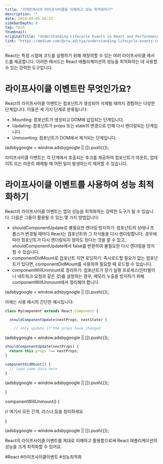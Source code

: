 ```yaml
---
title: "리액트에서의 라이프사이클을 이해하고 성능 최적화하기"
description: ""
date: 2024-04-05 16:23
sidebarDepth: 0
tag: Tech
thumbnail: 
originalTitle: "Understanding Lifecycle Events in React and Performance Optimization"
link: "https://medium.com/@srw.aditya/understanding-lifecycle-events-in-react-and-performance-optimization-dbf4a0f6b4f5"
---
```



React는 특정 시점에 코드를 실행하기 위해 재정의할 수 있는 여러 라이프사이클 메서드를 제공합니다. 이러한 메서드는 React 애플리케이션의 성능을 최적화하는 데 사용할 수 있는 강력한 도구입니다.

# 라이프사이클 이벤트란 무엇인가요?

React의 라이프사이클 이벤트는 컴포넌트가 생성되어 삭제될 때까지 경험하는 다양한 단계입니다. 이들은 세 가지 단계로 분류됩니다:

- Mounting: 컴포넌트가 생성되고 DOM에 삽입되는 단계입니다.
- Updating: 컴포넌트가 props 또는 state의 변경으로 인해 다시 렌더링되는 단계입니다.
- Unmounting: 컴포넌트가 DOM에서 제거되는 단계입니다.

<!-- ui-log 수평형 -->
<ins class="adsbygoogle"
  style="display:block"
  data-ad-client="ca-pub-4877378276818686"
  data-ad-slot="9743150776"
  data-ad-format="auto"
  data-full-width-responsive="true"></ins>
<component is="script">
(adsbygoogle = window.adsbygoogle || []).push({});
</component>

라이프사이클 이벤트는 각 단계에서 호출되는 후크를 제공하여 컴포넌트가 마운트, 업데이트 또는 마운트 해제될 때 어떤 일이 발생하는지 제어할 수 있습니다.

# 라이프사이클 이벤트를 사용하여 성능 최적화하기

React의 라이프사이클 이벤트는 앱의 성능을 최적화하는 강력한 도구가 될 수 있습니다. 다음은 그들이 활용될 수 있는 몇 가지 방법입니다:

- shouldComponentUpdate로 불필요한 렌더링 방지하기: 컴포넌트의 상태나 프롭스가 변경될 때마다 React는 컴포넌트와 그 자식들을 다시 렌더링합니다. 경우에 따라 컴포넌트가 다시 렌더링되지 않아도 된다는 것을 알 수 있고, shouldComponentUpdate에서 false를 반환하여 불필요한 다시 렌더링을 방지할 수 있습니다.
- componentDidMount로 컴포넌트 지연 로딩하기: 즉시로드할 필요가 없는 컴포넌트가 있다면, componentDidMount를 사용하여 필요할 때 로드할 수 있습니다.
- componentWillUnmount로 정리하기: 컴포넌트가 장기 실행 프로세스(인터벌이나 네트워크 요청과 같은 것)를 설정하는 경우, 메모리 누출을 방지하기 위해 componentWillUnmount에서 정리해야 합니다.

<!-- ui-log 수평형 -->
<ins class="adsbygoogle"
  style="display:block"
  data-ad-client="ca-pub-4877378276818686"
  data-ad-slot="9743150776"
  data-ad-format="auto"
  data-full-width-responsive="true"></ins>
<component is="script">
(adsbygoogle = window.adsbygoogle || []).push({});
</component>

아래는 사용 예시의 간단한 예시입니다:

```jsx
class MyComponent extends React.Component {

  shouldComponentUpdate(nextProps, nextState) {

    // only update if the props have changed
```

<!-- ui-log 수평형 -->
<ins class="adsbygoogle"
  style="display:block"
  data-ad-client="ca-pub-4877378276818686"
  data-ad-slot="9743150776"
  data-ad-format="auto"
  data-full-width-responsive="true"></ins>
<component is="script">
(adsbygoogle = window.adsbygoogle || []).push({});
</component>

```js
shouldComponentUpdate(nextProps) {
  return this.props !== nextProps;
}

componentDidMount() {
  // load some data here
}
```

<!-- ui-log 수평형 -->
<ins class="adsbygoogle"
  style="display:block"
  data-ad-client="ca-pub-4877378276818686"
  data-ad-slot="9743150776"
  data-ad-format="auto"
  data-full-width-responsive="true"></ins>
<component is="script">
(adsbygoogle = window.adsbygoogle || []).push({});
</component>

}

componentWillUnmount() {

// 여기서 모든 간격, 리스너 등을 정리하세요.

}

<!-- ui-log 수평형 -->
<ins class="adsbygoogle"
  style="display:block"
  data-ad-client="ca-pub-4877378276818686"
  data-ad-slot="9743150776"
  data-ad-format="auto"
  data-full-width-responsive="true"></ins>
<component is="script">
(adsbygoogle = window.adsbygoogle || []).push({});
</component>

React의 라이프사이클 이벤트를 제대로 이해하고 활용함으로써 React 애플리케이션의 성능을 크게 최적화할 수 있어요.

#React #라이프사이클이벤트 #성능최적화